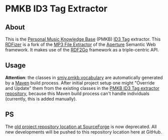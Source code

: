 PMKB ID3 Tag Extractor
======================

About
-----

This is the [Personal Music Knowledge Base](http://smiy.org/2011/07/17/semantic-federation-of-music-and-music-related-information-for-establishing-a-personal-music-knowledge-base/) (PMKB) [ID3 Tag](http://id3.org/) extractor. This [RDFizer](http://www.w3.org/wiki/ConverterToRdf) is a fork of the [MP3 File Extractor](http://aperture.svn.sourceforge.net/viewvc/aperture/aperture/trunk/core/src/main/java/org/semanticdesktop/aperture/extractor/mp3/) of the [Aperture](http://aperture.sourceforge.net/) Semantic Web framework. It makes use of the [RDF2Go](http://semanticweb.org/wiki/RDF2Go) framework as a triple-centric API.

Usage
-----

<b>Attention</b>: the classes in [smiy.pmkb.vocabulary](https://github.com/zazi/pmkb-id3-tag-extractor/tree/master/src/main/java/smiy/pmkb/vocabulary) are automatically generated by a [Maven](http://maven.apache.org/) build process. After initial project setup one might "Override and Update" them from the existing classes in the [PMKB ID3 Tag extractor repository](https://github.com/zazi/pmkb-id3-tag-extractor), because this Maven build process can't handle individuals (currently, this is added manually).

PS
--

The [old project repository location at SourceForge](http://smiy.svn.sourceforge.net/viewvc/smiy/pmkb-aperture-extractor/) is now deprecated. All new developments will be pushed to this repository location here at GitHub.
